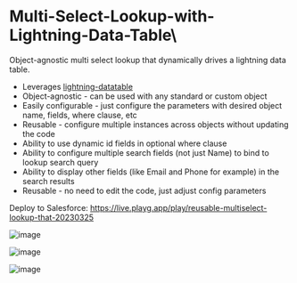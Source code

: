 # Multi-Select-Lookup-with-Lightning-Data-Table\

Object-agnostic multi select lookup that dynamically drives a lightning data table.
* Leverages [lightning-datatable](https://developer.salesforce.com/docs/component-library/bundle/lightning-datatable/example)
* Object-agnostic - can be used with any standard or custom object
* Easily configurable - just configure the parameters with desired object name, fields, where clause, etc
* Reusable - configure multiple instances across objects without updating the code
* Ability to use dynamic id fields in optional where clause
* Ability to configure multiple search fields (not just Name) to bind to lookup search query
* Ability to display other fields (like Email and Phone for example) in the search results
* Reusable - no need to edit the code, just adjust config parameters

Deploy to Salesforce: https://live.playg.app/play/reusable-multiselect-lookup-that-20230325

![image](https://user-images.githubusercontent.com/124932501/227801209-91b19675-9e83-4a60-b563-eabb4277bf76.png)

![image](https://user-images.githubusercontent.com/124932501/227801225-993e07b1-6d49-4f21-9c91-7722d2ce4e9a.png)

![image](https://user-images.githubusercontent.com/124932501/227801245-2a9187a6-fe95-4048-9266-881ce0d5d802.png)
